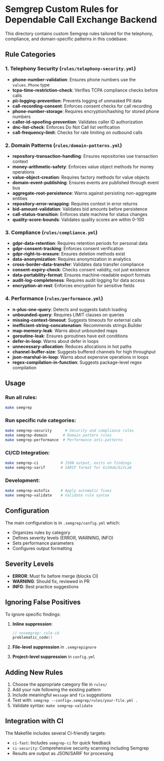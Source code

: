 # Semgrep Custom Rules for Dependable Call Exchange Backend

This directory contains custom Semgrep rules tailored for the telephony, compliance, and domain-specific patterns in this codebase.

## Rule Categories

### 1. Telephony Security (`rules/telephony-security.yml`)
- **phone-number-validation**: Ensures phone numbers use the `values.Phone` type
- **tcpa-time-restriction-check**: Verifies TCPA compliance checks before calls
- **pii-logging-prevention**: Prevents logging of unmasked PII data
- **call-recording-consent**: Enforces consent checks for call recording
- **phone-number-storage**: Requires encryption/hashing for stored phone numbers
- **caller-id-spoofing-prevention**: Validates caller ID authorization
- **dnc-list-check**: Enforces Do Not Call list verification
- **call-frequency-limit**: Checks for rate limiting on outbound calls

### 2. Domain Patterns (`rules/domain-patterns.yml`)
- **repository-transaction-handling**: Ensures repositories use transaction context
- **money-arithmetic-safety**: Enforces value object methods for money operations
- **value-object-creation**: Requires factory methods for value objects
- **domain-event-publishing**: Ensures events are published through event bus
- **aggregate-root-persistence**: Warns against persisting non-aggregate entities
- **repository-error-wrapping**: Requires context in error returns
- **bid-amount-validation**: Validates bid amounts before persistence
- **call-status-transition**: Enforces state machine for status changes
- **quality-score-bounds**: Validates quality scores are within 0-100

### 3. Compliance (`rules/compliance.yml`)
- **gdpr-data-retention**: Requires retention periods for personal data
- **gdpr-consent-tracking**: Enforces consent verification
- **gdpr-right-to-erasure**: Ensures deletion methods exist
- **data-anonymization**: Requires anonymization in analytics
- **cross-border-data-transfer**: Validates data transfer compliance
- **consent-expiry-check**: Checks consent validity, not just existence
- **data-portability-format**: Ensures machine-readable export formats
- **audit-log-completeness**: Requires audit logging for data access
- **encryption-at-rest**: Enforces encryption for sensitive fields

### 4. Performance (`rules/performance.yml`)
- **n-plus-one-query**: Detects and suggests batch loading
- **unbounded-query**: Requires LIMIT clauses on queries
- **missing-context-timeout**: Suggests timeouts for external calls
- **inefficient-string-concatenation**: Recommends strings.Builder
- **map-memory-leak**: Warns about unbounded maps
- **goroutine-leak**: Ensures goroutines have exit conditions
- **defer-in-loop**: Warns about defer in loops
- **unnecessary-allocation**: Reduces allocations in hot paths
- **channel-buffer-size**: Suggests buffered channels for high throughput
- **json-marshal-in-loop**: Warns about expensive operations in loops
- **regex-compilation-in-function**: Suggests package-level regex compilation

## Usage

### Run all rules:
```bash
make semgrep
```

### Run specific rule categories:
```bash
make semgrep-security      # Security and compliance rules
make semgrep-domain       # Domain pattern rules
make semgrep-performance  # Performance anti-patterns
```

### CI/CD Integration:
```bash
make semgrep-ci          # JSON output, exits on findings
make semgrep-sarif       # SARIF format for GitHub/GitLab
```

### Development:
```bash
make semgrep-autofix     # Apply automatic fixes
make semgrep-validate    # Validate rule syntax
```

## Configuration

The main configuration is in `.semgrep/config.yml` which:
- Organizes rules by category
- Defines severity levels (ERROR, WARNING, INFO)
- Sets performance parameters
- Configures output formatting

## Severity Levels

- **ERROR**: Must fix before merge (blocks CI)
- **WARNING**: Should fix, reviewed in PR
- **INFO**: Best practice suggestions

## Ignoring False Positives

To ignore specific findings:

1. **Inline suppression**:
   ```go
   // nosemgrep: rule-id
   problematic_code()
   ```

2. **File-level suppression** in `.semgrepignore`

3. **Project-level suppression** in `config.yml`

## Adding New Rules

1. Choose the appropriate category file in `rules/`
2. Add your rule following the existing pattern
3. Include meaningful `message` and `fix` suggestions
4. Test with: `semgrep --config=.semgrep/rules/your-file.yml .`
5. Validate syntax: `make semgrep-validate`

## Integration with CI

The Makefile includes several CI-friendly targets:
- `ci-fast`: Includes `semgrep-ci` for quick feedback
- `ci-security`: Comprehensive security scanning including Semgrep
- Results are output as JSON/SARIF for processing
